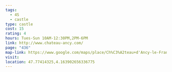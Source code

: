 ```yaml
---
tags:
  - 4S
  - castle
type: castle
cost: 15
rating: 4
hours: Tues-Sun 10AM-12:30PM,2PM-6PM
link: http://www.chateau-ancy.com/
page: "436"
map-link: https://www.google.com/maps/place/Ch%C3%A2teau+d'Ancy-le-Franc/@47.7745446,4.1601977,17z/data=!3m1!4b1!4m6!3m5!1s0x47edd8cf28223363:0xb9e507f11914d683!8m2!3d47.774541!4d4.1627726!16zL20vMGZfbjhf?entry=ttu&g_ep=EgoyMDI0MDkyNS4wIKXMDSoASAFQAw%3D%3D
visit: 
location: 47.77414325,4.163902656336775
---
```

